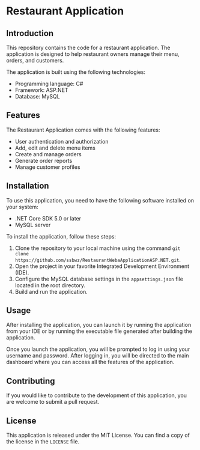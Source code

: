 # Restaurant Application

## Introduction

This repository contains the code for a restaurant application. The application is designed to help restaurant owners manage their menu, orders, and customers. 

The application is built using the following technologies:

- Programming language: C#
- Framework: ASP.NET
- Database: MySQL

## Features

The Restaurant Application comes with the following features:

- User authentication and authorization
- Add, edit and delete menu items
- Create and manage orders
- Generate order reports
- Manage customer profiles

## Installation

To use this application, you need to have the following software installed on your system:

- .NET Core SDK 5.0 or later
- MySQL server

To install the application, follow these steps:

1. Clone the repository to your local machine using the command `git clone https://github.com/ssbwz/RestaurantWebaApplicationASP.NET.git`.
2. Open the project in your favorite Integrated Development Environment (IDE).
3. Configure the MySQL database settings in the `appsettings.json` file located in the root directory.
4. Build and run the application.

## Usage

After installing the application, you can launch it by running the application from your IDE or by running the executable file generated after building the application.

Once you launch the application, you will be prompted to log in using your username and password. After logging in, you will be directed to the main dashboard where you can access all the features of the application.

## Contributing

If you would like to contribute to the development of this application, you are welcome to submit a pull request.

## License

This application is released under the MIT License. You can find a copy of the license in the `LICENSE` file.
